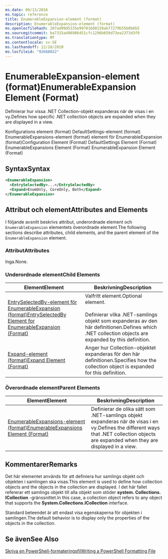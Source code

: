 ```yaml
---
ms.date: 09/13/2016
ms.topic: reference
title: EnumerableExpansion-element (format)
description: EnumerableExpansion-element (format)
ms.openlocfilehash: 207ad99d5335e99701660159ab77279b55b0b6b5
ms.sourcegitcommit: ba7315a496986451cfc1296b659d73ea2373d3f0
ms.translationtype: MT
ms.contentlocale: sv-SE
ms.lasthandoff: 12/10/2020
ms.locfileid: "92668022"
---
```

# <a name="enumerableexpansion-element-format"></a><span data-ttu-id="86b1c-103">EnumerableExpansion-element (format)</span><span class="sxs-lookup"><span data-stu-id="86b1c-103">EnumerableExpansion Element (Format)</span></span>

<span data-ttu-id="86b1c-104">Definierar hur vissa .NET Collection-objekt expanderas när de visas i en vy.</span><span class="sxs-lookup"><span data-stu-id="86b1c-104">Defines how specific .NET collection objects are expanded when they are displayed in a view.</span></span>

<span data-ttu-id="86b1c-105">Konfigurations element (format) DefaultSettings-element (format) EnumerableExpansions-element (format) element för EnumerableExpansion (format)</span><span class="sxs-lookup"><span data-stu-id="86b1c-105">Configuration Element (Format) DefaultSettings Element (Format) EnumerableExpansions Element (Format) EnumerableExpansion Element (Format)</span></span>

## <a name="syntax"></a><span data-ttu-id="86b1c-106">Syntax</span><span class="sxs-lookup"><span data-stu-id="86b1c-106">Syntax</span></span>

```xml
<EnumerableExpansion>
  <EntrySelectedBy>...</EntrySelectedBy>
  <Expand>EnumOnly, CoreOnly, Both</Expand>
</EnumerableExpansion>
```

## <a name="attributes-and-elements"></a><span data-ttu-id="86b1c-107">Attribut och element</span><span class="sxs-lookup"><span data-stu-id="86b1c-107">Attributes and Elements</span></span>

<span data-ttu-id="86b1c-108">I följande avsnitt beskrivs attribut, underordnade element och `EnumerableExpansion` elementets överordnade element.</span><span class="sxs-lookup"><span data-stu-id="86b1c-108">The following sections describe attributes, child elements, and the parent element of the `EnumerableExpansion` element.</span></span>

### <a name="attributes"></a><span data-ttu-id="86b1c-109">Attribut</span><span class="sxs-lookup"><span data-stu-id="86b1c-109">Attributes</span></span>

<span data-ttu-id="86b1c-110">Inga.</span><span class="sxs-lookup"><span data-stu-id="86b1c-110">None.</span></span>

### <a name="child-elements"></a><span data-ttu-id="86b1c-111">Underordnade element</span><span class="sxs-lookup"><span data-stu-id="86b1c-111">Child Elements</span></span>

|<span data-ttu-id="86b1c-112">Element</span><span class="sxs-lookup"><span data-stu-id="86b1c-112">Element</span></span>|<span data-ttu-id="86b1c-113">Beskrivning</span><span class="sxs-lookup"><span data-stu-id="86b1c-113">Description</span></span>|
|-------------|-----------------|
|[<span data-ttu-id="86b1c-114">EntrySelectedBy-element för EnumerableExpansion (format)</span><span class="sxs-lookup"><span data-stu-id="86b1c-114">EntrySelectedBy Element for EnumerableExpansion (Format)</span></span>](./entryselectedby-element-for-enumerableexpansion-format.md)|<span data-ttu-id="86b1c-115">Valfritt element.</span><span class="sxs-lookup"><span data-stu-id="86b1c-115">Optional element.</span></span><br /><br /> <span data-ttu-id="86b1c-116">Definierar vilka .NET-samlings objekt som expanderas av den här definitionen.</span><span class="sxs-lookup"><span data-stu-id="86b1c-116">Defines which .NET collection objects are expanded by this definition.</span></span>|
|[<span data-ttu-id="86b1c-117">Expand-element (format)</span><span class="sxs-lookup"><span data-stu-id="86b1c-117">Expand Element (Format)</span></span>](./expand-element-format.md)|<span data-ttu-id="86b1c-118">Anger hur Collection-objektet expanderas för den här definitionen.</span><span class="sxs-lookup"><span data-stu-id="86b1c-118">Specifies how the collection object is expanded for this definition.</span></span>|

### <a name="parent-elements"></a><span data-ttu-id="86b1c-119">Överordnade element</span><span class="sxs-lookup"><span data-stu-id="86b1c-119">Parent Elements</span></span>

|<span data-ttu-id="86b1c-120">Element</span><span class="sxs-lookup"><span data-stu-id="86b1c-120">Element</span></span>|<span data-ttu-id="86b1c-121">Beskrivning</span><span class="sxs-lookup"><span data-stu-id="86b1c-121">Description</span></span>|
|-------------|-----------------|
|[<span data-ttu-id="86b1c-122">EnumerableExpansions-element (format)</span><span class="sxs-lookup"><span data-stu-id="86b1c-122">EnumerableExpansions Element (Format)</span></span>](./enumerableexpansions-element-format.md)|<span data-ttu-id="86b1c-123">Definierar de olika sätt som .NET-samlings objekt expanderas när de visas i en vy.</span><span class="sxs-lookup"><span data-stu-id="86b1c-123">Defines the different ways that .NET collection objects are expanded when they are displayed in a view.</span></span>|

## <a name="remarks"></a><span data-ttu-id="86b1c-124">Kommentarer</span><span class="sxs-lookup"><span data-stu-id="86b1c-124">Remarks</span></span>

<span data-ttu-id="86b1c-125">Det här elementet används för att definiera hur samlings objekt och objekten i samlingen ska visas.</span><span class="sxs-lookup"><span data-stu-id="86b1c-125">This element is used to define how collection objects and the objects in the collection are displayed.</span></span> <span data-ttu-id="86b1c-126">I det här fallet refererar ett samlings objekt till alla objekt som stöder  **system. Collections. ICollection** -gränssnittet.</span><span class="sxs-lookup"><span data-stu-id="86b1c-126">In this case, a collection object refers to any object that supports the  **System.Collections.ICollection** interface.</span></span>

<span data-ttu-id="86b1c-127">Standard beteendet är att endast visa egenskaperna för objekten i samlingen.</span><span class="sxs-lookup"><span data-stu-id="86b1c-127">The default behavior is to display only the properties of the objects in the collection.</span></span>

## <a name="see-also"></a><span data-ttu-id="86b1c-128">Se även</span><span class="sxs-lookup"><span data-stu-id="86b1c-128">See Also</span></span>

[<span data-ttu-id="86b1c-129">Skriva en PowerShell-formateringsfil</span><span class="sxs-lookup"><span data-stu-id="86b1c-129">Writing a PowerShell Formatting File</span></span>](./writing-a-powershell-formatting-file.md)
